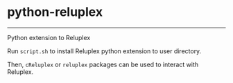 # python-reluplex

* * *

Python extension to Reluplex

Run `script.sh` to install Reluplex python extension to user directory.

Then, `cReluplex` or `reluplex` packages can be used to interact with Reluplex.
